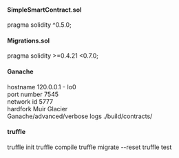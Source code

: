 <h4>SimpleSmartContract.sol</h4>
pragma solidity ^0.5.0;

<h4>Migrations.sol</h4>
pragma solidity >=0.4.21 <0.7.0;

<h4>Ganache</h4>
hostname 120.0.0.1 - Io0<br />
port number 7545<br />
network id 5777<br />
hardfork Muir Glacier<br />
Ganache/advanced/verbose logs ./build/contracts/<br />

<h4>truffle</h4>
truffle init
truffle compile
truffle migrate --reset
truffle test
